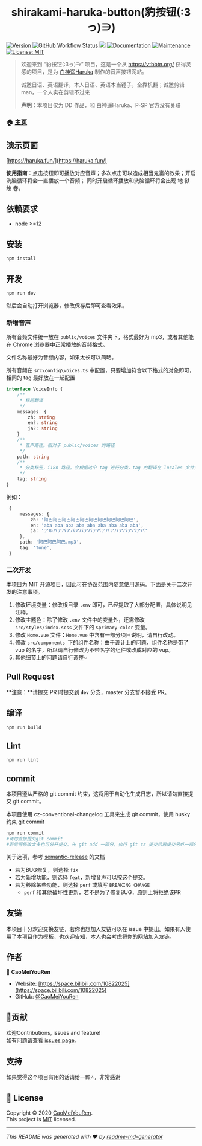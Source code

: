 <h1 align="center">shirakami-haruka-button(豹按钮(:3っ)∋) </h1>
<p>
  <a href="https://github.com/CaoMeiYouRen/shirakami-haruka-button" target="_blank">
    <img alt="Version" src="https://img.shields.io/github/package-json/v/CaoMeiYouRen/shirakami-haruka-button">
  </a>
  <a href="https://github.com/CaoMeiYouRen/shirakami-haruka-button/actions?query=workflow%3ARelease" target="_blank">
    <img alt="GitHub Workflow Status" src="https://img.shields.io/github/workflow/status/CaoMeiYouRen/shirakami-haruka-button/Release">
  </a>
  <img src="https://img.shields.io/badge/node-%3E%3D12-blue.svg" />
  <a href="https://github.com/CaoMeiYouRen/shirakami-haruka-button#readme" target="_blank">
    <img alt="Documentation" src="https://img.shields.io/badge/documentation-yes-brightgreen.svg" />
  </a>
  <a href="https://github.com/CaoMeiYouRen/shirakami-haruka-button/graphs/commit-activity" target="_blank">
    <img alt="Maintenance" src="https://img.shields.io/badge/Maintained%3F-yes-green.svg" />
  </a>
  <a href="https://github.com/CaoMeiYouRen/shirakami-haruka-button/blob/master/LICENSE" target="_blank">
    <img alt="License: MIT" src="https://img.shields.io/github/license/CaoMeiYouRen/shirakami-haruka-button" />
  </a>
</p>

> 欢迎来到 “豹按钮(:3っ)∋” 项目，这是一个从 https://vtbbtn.org/ 获得灵感的项目，是为 [白神遥Haruka](https://space.bilibili.com/477332594/) 制作的音声按钮网站。
>
> 诚邀日语、英语翻译，本人日语、英语本当锤子，全靠机翻；诚邀剪辑man，一个人实在剪辑不过来
>
> **声明**：本项目仅为 DD 作品，和 白神遥Haruka、P-SP 官方没有关联

### 🏠 [主页](https://github.com/CaoMeiYouRen/shirakami-haruka-button#readme)

## 演示页面

[https://haruka.fun/](https://haruka.fun/)

**使用指南**：点击按钮即可播放对应音声；多次点击可以造成相当鬼畜的效果；开启洗脑循环将会一直播放一个音频； 同时开启循环播放和洗脑循环将会出现 地 狱 绘 卷。


## 依赖要求

- node >=12

## 安装

```sh
npm install
```

## 开发

```sh
npm run dev
```

然后会自动打开浏览器，修改保存后即可查看效果。

### 新增音声

所有音频文件统一放在 `public/voices` 文件夹下，格式最好为 mp3，或者其他能在 Chrome 浏览器中正常播放的音频格式。

文件名称最好为音频内容，如果太长可以简略。

所有音频在 `src\config\voices.ts` 中配置，只要增加符合以下格式的对象即可，相同的 tag 最好放在一起配置

```ts
interface VoiceInfo {
    /**
     * 标题翻译
     */
    messages: {
        zh: string
        en?: string
        ja?: string
    }
    /**
     * 音声路径。相对于 public/voices 的路径
     */
    path: string
    /**
     * 分类标签，i18n 路径。会根据这个 tag 进行分类，tag 的翻译在 locales 文件夹下 zh/en/ja 文件中的 tags 字段中设置
     */
    tag: string
}
```

例如：

```ts
 {
     messages: {
         zh: '阿巴阿巴阿巴阿巴阿巴阿巴阿巴阿巴阿巴阿巴',
         en: 'aba aba aba aba aba aba aba aba aba',
         ja: 'アルバアバアバアバアバアバアバアバアバアバアバ'
     },
     path: '阿巴阿巴阿巴.mp3',
     tag: 'Tone',
 }
```

### 二次开发

本项目为 MIT 开源项目，因此可在协议范围内随意使用源码。下面是关于二次开发的注意事项。

1.  修改环境变量：修改根目录 `.env` 即可，已经提取了大部分配置，具体说明见注释。
2.  修改主题色：除了修改 `.env` 文件中的变量外，还需修改 `src/styles/index.scss` 文件下的 `$primary-color` 变量。
3.  修改 `Home.vue` 文件：`Home.vue` 中含有一部分项目说明，请自行改动。
4.  修改 `src/components `下的组件名称：由于设计上的问题，组件名称是带了 vup 的名字，所以请自行修改为不带名字的组件或改成对应的 vup。
5.  其他细节上的问题请自行调整~

## Pull Request

**注意：**请提交 PR 时提交到 **`dev`** 分支，master 分支暂不接受 PR。

## 编译

```sh
npm run build
```

## Lint

```
npm run lint
```

## commit

本项目遵从严格的 git commit 约束，这将用于自动化生成日志，所以请勿直接提交 git commit。

本项目使用 cz-conventional-changelog 工具来生成 git commit，使用 husky 约束 git commit

```sh
npm run commit 
#请勿直接提交git commit
#若觉得修改太多也可分开提交。先 git add 一部分，执行 git cz 提交后再提交另外一部分
```

关于选项，参考 [semantic-release](https://github.com/semantic-release/semantic-release) 的文档

-   若为BUG修复，则选择 `fix`
-   若为新增功能，则选择 `feat`，新增音声可以按这个提交。
-   若为移除某些功能，则选择 `perf`  或填写 `BREAKING CHANGE`
    -    `perf` 和其他破坏性更新，若不是为了修复BUG，原则上将拒绝该PR

## 友链

本项目十分欢迎交换友链，若你也想加入友链可以在 issue 中提出。如果有人使用了本项目作为模板，也欢迎告知，本人也会考虑将你的网站加入友链。

## 作者


👤 **CaoMeiYouRen**

* Website: [https://space.bilibili.com/10822025](https://space.bilibili.com/10822025)
* GitHub: [@CaoMeiYouRen](https://github.com/CaoMeiYouRen)

## 🤝贡献

欢迎Contributions, issues and feature!<br />如有问题请查看 [issues page](https://github.com/CaoMeiYouRen/shirakami-haruka-button/issues).

## 支持

如果觉得这个项目有用的话请给一颗⭐️，非常感谢

## 📝 License

Copyright © 2020 [CaoMeiYouRen](https://github.com/CaoMeiYouRen).<br />
This project is [MIT](https://github.com/CaoMeiYouRen/shirakami-haruka-button/blob/master/LICENSE) licensed.

***
_This README was generated with ❤️ by [readme-md-generator](https://github.com/kefranabg/readme-md-generator)_
